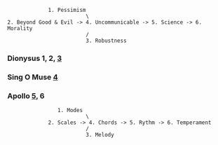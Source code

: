                  1. Pessimism
                             \
    2. Beyond Good & Evil -> 4. Uncommunicable -> 5. Science -> 6. Morality
                             /
                             3. Robustness

### Dionysus 1, 2, [3](https://en.wikipedia.org/wiki/Wolfgang_Amadeus_Mozart)
### Sing O Muse [4](https://en.wikipedia.org/wiki/Johann_Sebastian_Bach)
### Apollo [5](https://en.wikipedia.org/wiki/George_Frideric_Handel), 6


                    1. Modes
                             \
                 2. Scales -> 4. Chords -> 5. Rythm -> 6. Temperament
                             /
                             3. Melody
